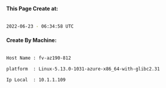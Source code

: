 
   
#### This Page Create at:

```bash

2022-06-23 - 06:34:58 UTC

```

#### Create By Machine:

```bash

Host Name : fv-az190-812

platform  : Linux-5.13.0-1031-azure-x86_64-with-glibc2.31

Ip Local  : 10.1.1.109

```

